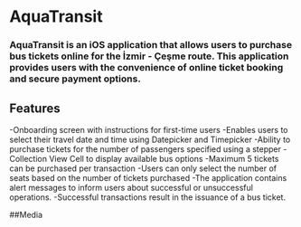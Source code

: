 # AquaTransit

### AquaTransit is an iOS application that allows users to purchase bus tickets online for the İzmir - Çeşme route. This application provides users with the convenience of online ticket booking and secure payment options.

## Features
-Onboarding screen with instructions for first-time users
-Enables users to select their travel date and time using Datepicker and Timepicker
-Ability to purchase tickets for the number of passengers specified using a stepper
-Collection View Cell to display available bus options
-Maximum 5 tickets can be purchased per transaction
-Users can only select the number of seats based on the number of tickets purchased
-The application contains alert messages to inform users about successful or unsuccessful operations.
-Successful transactions result in the issuance of a bus ticket.

##Media



